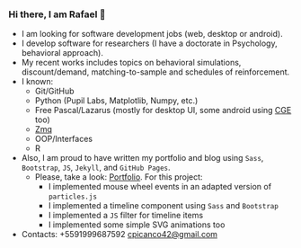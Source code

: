 ### Hi there, I am Rafael 👋

- I am looking for software development jobs (web, desktop or android).
- I develop software for researchers (I have a doctorate in Psychology, behavioral approach).
- My recent works includes topics on behavioral simulations, discount/demand, matching-to-sample and schedules of reinforcement. 
- I known:
  - Git/GitHub
  - Python (Pupil Labs, Matplotlib, Numpy, etc.)
  - Free Pascal/Lazarus (mostly for desktop UI, some android using [CGE](https://castle-engine.io/) too)
  - [Zmq](https://zeromq.org/)
  - OOP/Interfaces
  - R
- Also, I am proud to have written my portfolio and blog using `Sass`, `Bootstrap`, `JS`, `Jekyll`, and `GitHub Pages`.
  - Please, take a look: [Portfolio](https://rafael.picanco.nom.br). For this project:
    - I implemented mouse wheel events in an adapted version of `particles.js`
    - I implemented a timeline component using `Sass` and `Bootstrap`
    - I implemented a `JS` filter for timeline items
    - I implemented some simple SVG animations too 
- Contacts:
  +5591999687592
  cpicanco42@gmail.com
